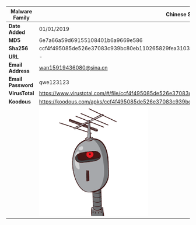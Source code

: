 | Malware Family     | Chinese SMS Stealer                                          |
| ------------------ | ------------------------------------------------------------ |
| **Date Added**     | 01/01/2019                                                   |
| **MD5**            | 6e7a66a59d69155108401b6a9669e586                             |
| **Sha256**         | ccf4f495085de526e37083c939bc80eb110265829fea310374b619f2daa6d05a |
| **URL**            | -                                                            |
| **Email Address**  | wan15919436080@sina.cn                                       |
| **Email Password** | qwe123123                                                    |
| **VirusTotal**     | https://www.virustotal.com/#/file/ccf4f495085de526e37083c939bc80eb110265829fea310374b619f2daa6d05a/detection |
| **Koodous**        | https://koodous.com/apks/ccf4f495085de526e37083c939bc80eb110265829fea310374b619f2daa6d05a |
|                    | ![](../assets/ccf4f495085de526e37083c939bc80eb110265829fea310374b619f2daa6d05a.png) |
